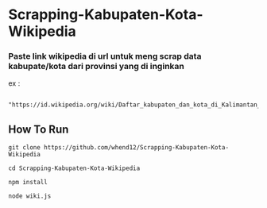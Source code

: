 # Scrapping-Kabupaten-Kota-Wikipedia

### Paste link wikipedia di url untuk meng scrap data kabupate/kota dari provinsi yang di inginkan
ex : 
```const url =
  "https://id.wikipedia.org/wiki/Daftar_kabupaten_dan_kota_di_Kalimantan_Barat";
```

## How To Run

```
git clone https://github.com/whend12/Scrapping-Kabupaten-Kota-Wikipedia

```
```
cd Scrapping-Kabupaten-Kota-Wikipedia
```
```
npm install
```
```
node wiki.js

